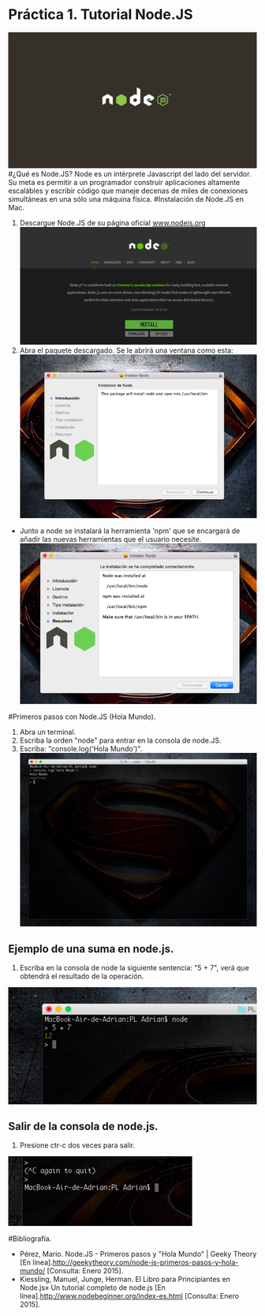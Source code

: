 Práctica 1. Tutorial Node.JS
============================
![](./logoNode.jpg)
#¿Qué es Node.JS?
Node es un intérprete Javascript del lado del servidor. Su meta es permitir a un programador construir aplicaciones altamente escalábles y escribir código que maneje decenas de miles de conexiones simultáneas en una sólo una máquina física.
#Instalación de Node.JS en Mac.
1. Descargue Node.JS de su página oficial www.nodejs.org
![](./imgPaginaPrincipal.png)
2. Abra el paquete descargado. Se le abrirá una ventana como esta:
![](./antesInstalar.png)
  * Junto a node se instalará la herramienta 'npm' que se encargará de añadir las nuevas herramientas que el usuario necesite.
![](./instalado.png)

#Primeros pasos con Node.JS (Hola Mundo).
1. Abra un terminal.
2. Escriba la orden "node" para entrar en la consola de node.JS.
3. Escriba: "console.log('Hola Mundo')".
![](./nodeHolaMundo.png)

## Ejemplo de una suma en node.js.
1. Escriba en la consola de node la siguiente sentencia: "5 + 7", verá que obtendrá el resultado de la operación.

![](./cincoMasSiete.png)

## Salir de la consola de node.js.
1. Presione ctr-c dos veces para salir.

![](./salir.png)

#Bibliografía.
* Pérez, Mario. Node.JS - Primeros pasos y "Hola Mundo" | Geeky Theory [En línea].<http://geekytheory.com/node-js-primeros-pasos-y-hola-mundo/> [Consulta: Enero 2015].
* Kiessling, Manuel, Junge, Herman. El Libro para Principiantes en Node.js» Un tutorial completo de node.js [En línea].<http://www.nodebeginner.org/index-es.html> [Consulta: Enero 2015].
